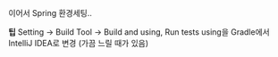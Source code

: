 이어서 Spring 환경세팅..

**팁**
Setting -> Build Tool -> Build and using, Run tests using을 Gradle에서 IntelliJ IDEA로 변경 (가끔 느릴 때가 있음)

